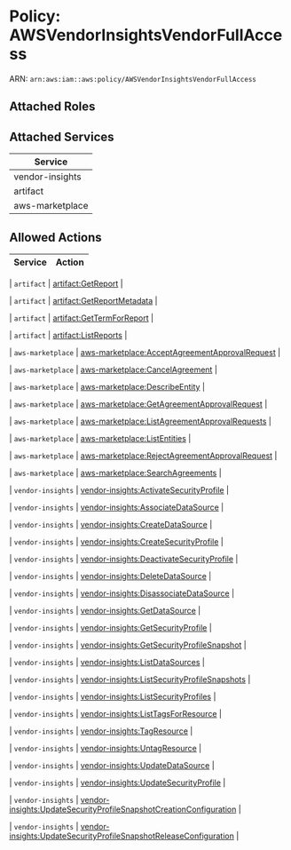 # Policy: AWSVendorInsightsVendorFullAccess

ARN: `arn:aws:iam::aws:policy/AWSVendorInsightsVendorFullAccess`

## Attached Roles

## Attached Services

| Service |
|---------|
| vendor-insights |
| artifact |
| aws-marketplace |

## Allowed Actions

| Service | Action |
|:-------:|--------|

| `artifact` | [artifact:GetReport](../actions.md#artifact:getreport) |

| `artifact` | [artifact:GetReportMetadata](../actions.md#artifact:getreportmetadata) |

| `artifact` | [artifact:GetTermForReport](../actions.md#artifact:gettermforreport) |

| `artifact` | [artifact:ListReports](../actions.md#artifact:listreports) |

| `aws-marketplace` | [aws-marketplace:AcceptAgreementApprovalRequest](../actions.md#aws-marketplace:acceptagreementapprovalrequest) |

| `aws-marketplace` | [aws-marketplace:CancelAgreement](../actions.md#aws-marketplace:cancelagreement) |

| `aws-marketplace` | [aws-marketplace:DescribeEntity](../actions.md#aws-marketplace:describeentity) |

| `aws-marketplace` | [aws-marketplace:GetAgreementApprovalRequest](../actions.md#aws-marketplace:getagreementapprovalrequest) |

| `aws-marketplace` | [aws-marketplace:ListAgreementApprovalRequests](../actions.md#aws-marketplace:listagreementapprovalrequests) |

| `aws-marketplace` | [aws-marketplace:ListEntities](../actions.md#aws-marketplace:listentities) |

| `aws-marketplace` | [aws-marketplace:RejectAgreementApprovalRequest](../actions.md#aws-marketplace:rejectagreementapprovalrequest) |

| `aws-marketplace` | [aws-marketplace:SearchAgreements](../actions.md#aws-marketplace:searchagreements) |

| `vendor-insights` | [vendor-insights:ActivateSecurityProfile](../actions.md#vendor-insights:activatesecurityprofile) |

| `vendor-insights` | [vendor-insights:AssociateDataSource](../actions.md#vendor-insights:associatedatasource) |

| `vendor-insights` | [vendor-insights:CreateDataSource](../actions.md#vendor-insights:createdatasource) |

| `vendor-insights` | [vendor-insights:CreateSecurityProfile](../actions.md#vendor-insights:createsecurityprofile) |

| `vendor-insights` | [vendor-insights:DeactivateSecurityProfile](../actions.md#vendor-insights:deactivatesecurityprofile) |

| `vendor-insights` | [vendor-insights:DeleteDataSource](../actions.md#vendor-insights:deletedatasource) |

| `vendor-insights` | [vendor-insights:DisassociateDataSource](../actions.md#vendor-insights:disassociatedatasource) |

| `vendor-insights` | [vendor-insights:GetDataSource](../actions.md#vendor-insights:getdatasource) |

| `vendor-insights` | [vendor-insights:GetSecurityProfile](../actions.md#vendor-insights:getsecurityprofile) |

| `vendor-insights` | [vendor-insights:GetSecurityProfileSnapshot](../actions.md#vendor-insights:getsecurityprofilesnapshot) |

| `vendor-insights` | [vendor-insights:ListDataSources](../actions.md#vendor-insights:listdatasources) |

| `vendor-insights` | [vendor-insights:ListSecurityProfileSnapshots](../actions.md#vendor-insights:listsecurityprofilesnapshots) |

| `vendor-insights` | [vendor-insights:ListSecurityProfiles](../actions.md#vendor-insights:listsecurityprofiles) |

| `vendor-insights` | [vendor-insights:ListTagsForResource](../actions.md#vendor-insights:listtagsforresource) |

| `vendor-insights` | [vendor-insights:TagResource](../actions.md#vendor-insights:tagresource) |

| `vendor-insights` | [vendor-insights:UntagResource](../actions.md#vendor-insights:untagresource) |

| `vendor-insights` | [vendor-insights:UpdateDataSource](../actions.md#vendor-insights:updatedatasource) |

| `vendor-insights` | [vendor-insights:UpdateSecurityProfile](../actions.md#vendor-insights:updatesecurityprofile) |

| `vendor-insights` | [vendor-insights:UpdateSecurityProfileSnapshotCreationConfiguration](../actions.md#vendor-insights:updatesecurityprofilesnapshotcreationconfiguration) |

| `vendor-insights` | [vendor-insights:UpdateSecurityProfileSnapshotReleaseConfiguration](../actions.md#vendor-insights:updatesecurityprofilesnapshotreleaseconfiguration) |
